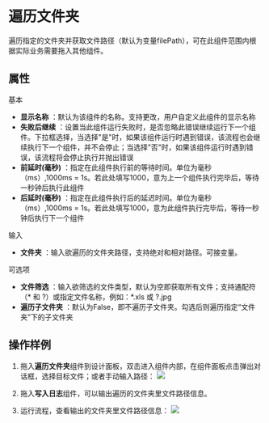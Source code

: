 # 遍历文件夹

遍历指定的文件夹并获取文件路径（默认为变量filePath），可在此组件范围内根据实际业务需要拖入其他组件。

## 属性
基本
- **显示名称** ：默认为该组件的名称。支持更改，用户自定义此组件的显示名称
- **失败后继续** ：设置当此组件运行失败时，是否忽略此错误继续运行下一个组件。下拉框选择，当选择"是"时，如果该组件运行时遇到错误，该流程也会继续执行下一个组件，并不会停止；当选择"否"时，如果该组件运行时遇到错误，该流程将会停止执行并抛出错误
- **前延时(毫秒)** ：指定在此组件执行前的等待时间。单位为毫秒（ms）,1000ms = 1s。若此处填写1000，意为上一个组件执行完毕后，等待一秒钟后执行此组件
- **后延时(毫秒)** ：指定在此组件执行后的延迟时间。单位为毫秒（ms）,1000ms = 1s。若此处填写1000，意为此组件执行完毕后，等待一秒钟后执行下一个组件

输入
- **文件夹** ：输入欲遍历的文件夹路径，支持绝对和相对路径。可接变量。

可选项
- **文件筛选** ：输入欲筛选的文件类型，默认为空即获取所有文件；支持通配符（* 和 ?）或指定文件名称，例如：*.xls 或 ?.jpg
- **遍历子文件夹** ：默认为False，即不遍历子文件夹。勾选后则遍历指定“文件夹”下的子文件夹

## 操作样例
1. 拖入**遍历文件夹**组件到设计面板，双击进入组件内部，在组件面板点击弹出对话框，选择目标文件；或者手动输入路径：
![](https://docimages.blob.core.chinacloudapi.cn/images/Activities/foreachFolder-1.png)

2. 拖入**写入日志**组件，可以输出遍历的文件夹里文件路径信息。

3. 运行流程，查看输出的文件夹里文件路径信息：
![](https://docimages.blob.core.chinacloudapi.cn/images/Activities/foreachFolder-2.png)